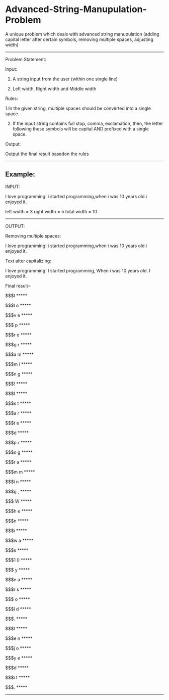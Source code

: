 # Advanced-String-Manupulation-Problem
A unique problem which deals with advanced string manupulation (adding capital letter after certain symbols, removing multiple spaces, adjusting width)

-------------

Problem Statement:

Input:

1. A string input from the user (within one single line)

2. Left width, Right width and Middle width

Rules:

1.In the given string, multiple spaces should be converted into a single space.

2. If the input string contains full stop, comma, exclamation,
then, the letter following these symbols will be capital AND prefixed with a single space.

Output:

Output the final result basedon the rules

---------------
Example:
---------------

INPUT:


I love programming!       i started programming,when i was 10 years old.i enjoyed it.

left width = 3
right width = 5
total width = 10

---------------
OUTPUT: 

Removing multiple spaces:

I love programming! i started programming,when i was 10 years old.i enjoyed it.


Text after capitalizing:

I love programming! I started programming, When i was 10 years old. I enjoyed it.

Final result=

$$$I   *****

$$$l o *****

$$$v e *****

$$$  p *****

$$$r o *****

$$$g r *****

$$$a m *****

$$$m i *****

$$$n g *****

$$$!   *****

$$$I   *****

$$$s t *****

$$$a r *****

$$$t e *****

$$$d   *****

$$$p r *****

$$$o g *****

$$$r a *****

$$$m m *****

$$$i n *****

$$$g , *****

$$$  W *****

$$$h e *****

$$$n   *****

$$$i   *****

$$$w a *****

$$$s   *****

$$$1 0 *****

$$$  y *****

$$$e a *****

$$$r s *****

$$$  o *****

$$$l d *****

$$$.   *****

$$$I   *****

$$$e n *****

$$$j o *****

$$$y e *****

$$$d   *****

$$$i t *****

$$$.   *****


--------


